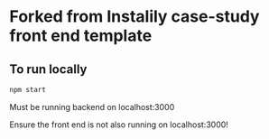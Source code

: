 # Forked from Instalily case-study front end template

## To run locally
```bash
npm start
```

Must be running backend on localhost:3000

Ensure the front end is not also running on localhost:3000! 
